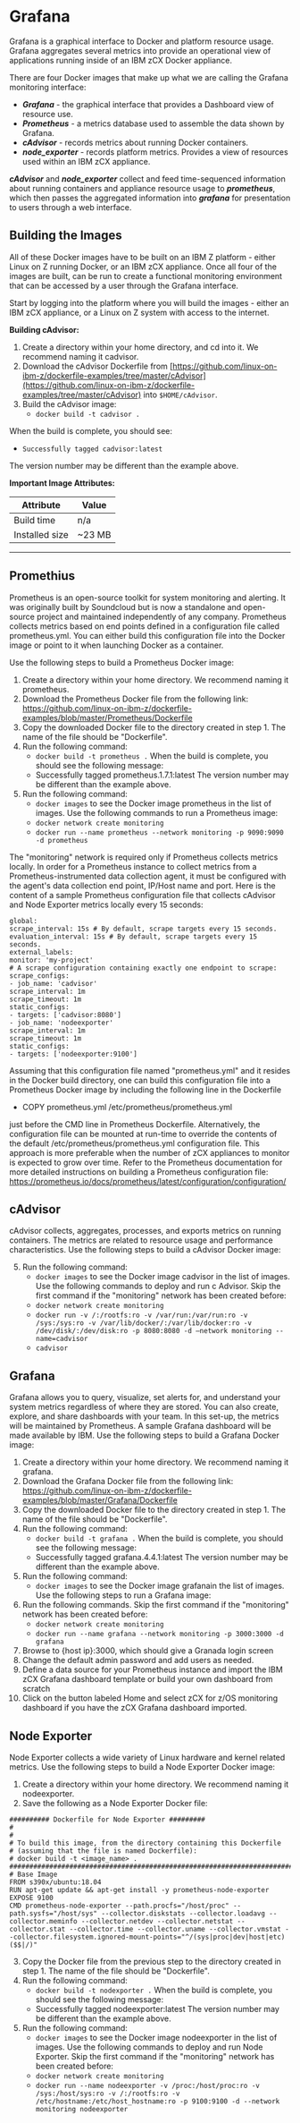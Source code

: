 # Grafana
Grafana is a graphical interface to Docker and platform resource usage.  Grafana
aggregates several metrics into provide an operational view of applications running
inside of an IBM zCX Docker appliance.

There are four Docker images that make up what we are calling the Grafana monitoring
interface:

- _**Grafana**_ - the graphical interface that provides a Dashboard view of resource
  use.
- _**Prometheus**_ - a metrics database used to assemble the data shown by Grafana.
- _**cAdvisor**_ - records metrics about running Docker containers.
- _**node_exporter**_ - records platform metrics.  Provides a view of resources
  used within an IBM zCX appliance.

_**cAdvisor**_ and _**node_exporter**_ collect and feed time-sequenced information
about running containers and appliance resource usage to _**prometheus**_, which then
passes the aggregated information into _**grafana**_ for presentation to users
through a web interface.

## Building the Images

All of these Docker images have to be built on an IBM Z platform - either Linux on
Z running Docker, or an IBM zCX appliance.  Once all four of the images are built,
can be run to create a functional monitoring environment that can be accessed by
a user through the Grafana interface.

Start by logging into the platform where you will build the images - either an IBM
zCX appliance, or a Linux on Z system with access to the internet.

**Building cAdvisor:**
1. Create a directory within your home directory, and cd into it. We recommend naming
   it cadvisor.
2. Download the cAdvisor Dockerfile from
[https://github.com/linux-on-ibm-z/dockerfile-examples/tree/master/cAdvisor](https://github.com/linux-on-ibm-z/dockerfile-examples/tree/master/cAdvisor)
into ```$HOME/cAdvisor```.
3. Build the cAdvisor image:
   - ```docker build -t cadvisor .```

When the build is complete, you should see:
- ```Successfully tagged cadvisor:latest```

The version number may be different than the example above.

**Important Image Attributes:**

| Attribute     | Value        |
|---------------|--------------|
| Build time | n/a |
| Installed size | ~23 MB |

------

## Promethius
Prometheus is an open-source toolkit for system monitoring and alerting. It was originally built by Soundcloud but is now a standalone and open-source project and maintained independently of any company. Prometheus collects metrics based on end points defined in a configuration file called prometheus.yml. You can either build this configuration file into the Docker image or point to it when launching Docker as a container.

Use the following steps to build a Prometheus Docker image:

1. Create a directory within your home directory. We recommend naming it prometheus.
2. Download the Prometheus Docker file from the following link: https://github.com/linux-on-ibm-z/dockerfile-examples/blob/master/Prometheus/Dockerfile
3. Copy the downloaded Docker file to the directory created in step 1. The name of the file should be "Dockerfile".
4. Run the following command:
   - `docker build -t prometheus .`
When the build is complete, you should see the following message:
   - Successfully tagged prometheus.1.7.1:latest
The version number may be different than the example above.
5. Run the following command:
   - `docker images`
to see the Docker image prometheus in the list of images.
Use the following commands to run a Prometheus image:
   - `docker network create monitoring`
   - `docker run --name prometheus --network monitoring -p 9090:9090 -d prometheus`

The "monitoring" network is required only if Prometheus collects metrics locally.
In order for a Prometheus instance to collect metrics from a Prometheus-instrumented data collection agent, it must be configured with the agent's data collection end point, IP/Host name and port. Here is the content of a sample Prometheus configuration file that collects cAdvisor and Node Exporter metrics locally every 15 seconds:

```# my global config
global:
scrape_interval: 15s # By default, scrape targets every 15 seconds.
evaluation_interval: 15s # By default, scrape targets every 15 seconds.
external_labels:
monitor: 'my-project'
# A scrape configuration containing exactly one endpoint to scrape:
scrape_configs:
- job_name: 'cadvisor'
scrape_interval: 1m
scrape_timeout: 1m
static_configs:
- targets: ['cadvisor:8080']
- job_name: 'nodeexporter'
scrape_interval: 1m
scrape_timeout: 1m
static_configs:
- targets: ['nodeexporter:9100']
```

Assuming that this configuration file named "prometheus.yml" and it resides in the Docker build directory, one can build this configuration file into a Prometheus Docker image by including the following line in the Dockerfile
   - COPY prometheus.yml /etc/prometheus/prometheus.yml

just before the CMD line in Prometheus Dockerfile.
Alternatively, the configuration file can be mounted at run-time to override the contents of the default /etc/prometheus/prometheus.yml configuration file. This approach is more preferable when the number of zCX appliances to monitor is expected to grow over time.
Refer to the Prometheus documentation for more detailed instructions on building a Prometheus configuration file: https://prometheus.io/docs/prometheus/latest/configuration/configuration/

## cAdvisor
cAdvisor collects, aggregates, processes, and exports metrics on running containers. The metrics are related to resource usage and performance characteristics.
Use the following steps to build a cAdvisor Docker image:


5. Run the following command:
   - `docker images`
to see the Docker image cadvisor in the list of images.
Use the following commands to deploy and run c Advisor. Skip the first command if the "monitoring" network has been created before:
   - `docker network create monitoring`
   - `docker run -v /:/rootfs:ro -v /var/run:/var/run:ro -v /sys:/sys:ro -v /var/lib/docker/:/var/lib/docker:ro -v /dev/disk/:/dev/disk:ro -p 8080:8080 -d –network monitoring --name=cadvisor`
   - `cadvisor`


## Grafana
Grafana allows you to query, visualize, set alerts for, and understand your system metrics regardless of where they are stored. You can also create, explore, and share dashboards with your team. In this set-up, the metrics will be maintained by Prometheus. A sample Grafana dashboard will be made available by IBM.
Use the following steps to build a Grafana Docker image:
1. Create a directory within your home directory. We recommend naming it grafana.
2. Download the Grafana Docker file from the following link: https://github.com/linux-on-ibm-z/dockerfile-examples/blob/master/Grafana/Dockerfile
3. Copy the downloaded Docker file to the directory created in step 1. The name of the file should be "Dockerfile".
4. Run the following command:
   - `docker build -t grafana .`
When the build is complete, you should see the following message:
   - Successfully tagged grafana.4.4.1:latest
The version number may be different than the example above.
5. Run the following command:
   - `docker images`
to see the Docker image grafanain the list of images.
Use the following steps to run a Grafana image:
1. Run the following commands. Skip the first command if the "monitoring" network has been created before:
   - `docker network create monitoring`
   - `docker run --name grafana --network monitoring -p 3000:3000 -d grafana`
2. Browse to {host ip}:3000, which should give a Granada login screen
3. Change the default admin password and add users as needed.
4. Define a data source for your Prometheus instance and import the IBM zCX Grafana dashboard template or build your own dashboard from scratch
5. Click on the button labeled Home and select zCX for z/OS monitoring dashboard if you have the zCX Grafana dashboard imported.

## Node Exporter
Node Exporter collects a wide variety of Linux hardware and kernel related metrics.
Use the following steps to build a Node Exporter Docker image:
1. Create a directory within your home directory. We recommend naming it nodeexporter.
2. Save the following as a Node Exporter Docker file:
```
########## Dockerfile for Node Exporter #########
#
#
# To build this image, from the directory containing this Dockerfile
# (assuming that the file is named Dockerfile):
# docker build -t <image_name> .
#########################################################################################################
# Base Image
FROM s390x/ubuntu:18.04
RUN apt-get update && apt-get install -y prometheus-node-exporter
EXPOSE 9100
CMD prometheus-node-exporter --path.procfs="/host/proc" --path.sysfs="/host/sys" --collector.diskstats --collector.loadavg --collector.meminfo --collector.netdev --collector.netstat --collector.stat --collector.time --collector.uname --collector.vmstat --collector.filesystem.ignored-mount-points="^/(sys|proc|dev|host|etc)($$|/)"
```
3. Copy the Docker file from the previous step to the directory created in step 1. The name of the file should be "Dockerfile".
4. Run the following command:
   - `docker build -t nodexporter .`
When the build is complete, you should see the following message:
   - Successfully tagged nodeexporter:latest
The version number may be different than the example above.
5. Run the following command:
   - `docker images`
to see the Docker image nodeexporter in the list of images.
Use the following commands to deploy and run Node Exporter. Skip the first command if the "monitoring" network has been created before:
   - `docker network create monitoring`
   - `docker run --name nodeexporter -v /proc:/host/proc:ro -v /sys:/host/sys:ro -v /:/rootfs:ro -v /etc/hostname:/etc/host_hostname:ro -p 9100:9100 -d --network monitoring nodeexporter`
